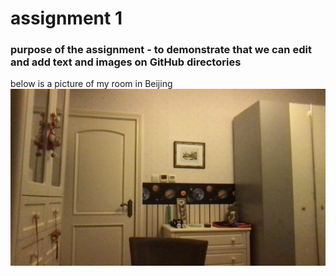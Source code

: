 # assignment 1
### purpose of the assignment - to demonstrate that we can edit and add text and images on GitHub directories
below is a picture of my room in Beijing
<img src="./room.png">
